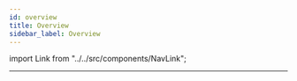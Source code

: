 ```yaml
---
id: overview
title: Overview
sidebar_label: Overview
---
```


import Link from "../../src/components/NavLink";

<Link
    href="/tutorials/create-a-counter"
    title="Create a Counter"
/>
<Link
    href="/tutorials/create-component-from-npm"
    title="Create Component (from NPM)"
/>
<Link
    href="/tutorials/create-card-component"
    title="Create Card Component"
/>
<Link
    href="/tutorials/make-a-staff-files"
    title="Make a Staff File (with Airtable)"
/>
<Link
    href="/tutorials/create-an-entertaining-app"
    title="Create an Entertaining App"
/>

---
